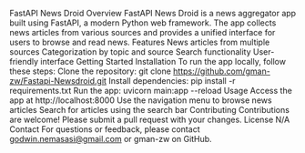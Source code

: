 FastAPI News Droid
Overview
FastAPI News Droid is a news aggregator app built using FastAPI, a modern Python web framework. The app collects news articles from various sources and provides a unified interface for users to browse and read news.
Features
News articles from multiple sources
Categorization by topic and source
Search functionality
User-friendly interface
Getting Started
Installation
To run the app locally, follow these steps:
Clone the repository: git clone https://github.com/gman-zw/Fastapi-Newsdroid.git
Install dependencies: pip install -r requirements.txt
Run the app: uvicorn main:app --reload
Usage
Access the app at http://localhost:8000
Use the navigation menu to browse news articles
Search for articles using the search bar
Contributing
Contributions are welcome! Please submit a pull request with your changes.
License
N/A
Contact
For questions or feedback, please contact godwin.nemasasi@gmail.com or gman-zw on GitHub.
